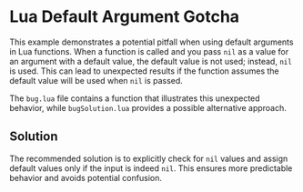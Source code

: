 # Lua Default Argument Gotcha

This example demonstrates a potential pitfall when using default arguments in Lua functions.  When a function is called and you pass `nil` as a value for an argument with a default value, the default value is not used; instead, `nil` is used.  This can lead to unexpected results if the function assumes the default value will be used when `nil` is passed.

The `bug.lua` file contains a function that illustrates this unexpected behavior, while `bugSolution.lua` provides a possible alternative approach.

## Solution
The recommended solution is to explicitly check for `nil` values and assign default values only if the input is indeed `nil`. This ensures more predictable behavior and avoids potential confusion.
